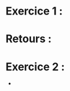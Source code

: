 # Exercice 1 :

<!-- -Commit et push les changements faits hier -->

<!-- - Créer un nouveau composant HeaderTitle dans un fichier séparé -->
<!-- - Appliquer un style au titre pour avoir le texte en couleur "Aliceblue" et de taille 1.6rem -->
<!-- - Passer un children à ce composant pour y mettre le titre -->

<!-- - Utiliser ce composant à la place du h1 dans le composant ActionCard (celui qui affiche "Are you sure ?") -->


# Retours : 

 <!-- - 1: Le dossier clickMeCard est mal nommé, il devrait avoir une majuscule
 - 2: Dans le fichier de style `ClickMeCard.module.css`  -> Ca sert a rien de prefix toutes les classes avec le nom du composant
 - 3: Dans `App.tsx` -> Tu peux auto-close le tag du composant ClickMe si il n'a pas de children. -->

 # Exercice 2 :

 <!-- - Passer le useState conter dans le bouton click me (le supprimer du bouton delete) -->

 - 